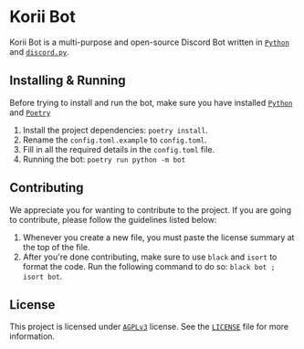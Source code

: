 # Korii Bot
Korii Bot is a multi-purpose and open-source Discord Bot written in [`Python`](https://python.org) and [`discord.py`](https://github.com/Rapptz/discord.py).

## Installing & Running
Before trying to install and run the bot, make sure you have installed [`Python`](https://python.org) and [`Poetry`](https://python-poetry.org/)
1. Install the project dependencies: `poetry install`.
2. Rename the `config.toml.example` to `config.toml`.
3. Fill in all the required details in the `config.toml` file.
4. Running the bot: `poetry run python -m bot`

## Contributing
We appreciate you for wanting to contribute to the project. If you are going to contribute, please follow the guidelines listed below:
1. Whenever you create a new file, you must paste the license summary at the top of the file.
2. After you're done contributing, make sure to use `black` and `isort` to format the code. Run the following command to do so: `black bot ; isort bot`.

## License
This project is licensed under [`AGPLv3`](https://www.gnu.org/licenses/agpl-3.0.de.html) license. See the [`LICENSE`](https://github.com/Korino-Development/Korii-Bot/LICENSE) file for more information.